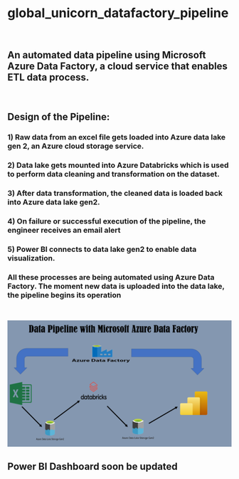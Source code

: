 # global_unicorn_datafactory_pipeline

<br>

## An automated data pipeline using Microsoft Azure Data Factory, a cloud service that enables ETL data process.

<br>

## Design of the Pipeline:


### 1) Raw data from an excel file gets loaded into Azure data lake gen 2, an Azure cloud storage service.


### 2) Data lake gets mounted into Azure Databricks which is used to perform data cleaning and transformation on the dataset.


### 3) After data transformation, the cleaned data is loaded back into Azure data lake gen2.


### 4) On failure or successful execution of the pipeline, the engineer receives an email alert


### 5) Power BI connects to data lake gen2 to enable data visualization.


### All these processes are being automated using Azure Data Factory. The moment new data is uploaded into the data lake, the pipeline begins its operation

<br>

![pipeline image](./pipeline.png)


## Power BI Dashboard soon be updated